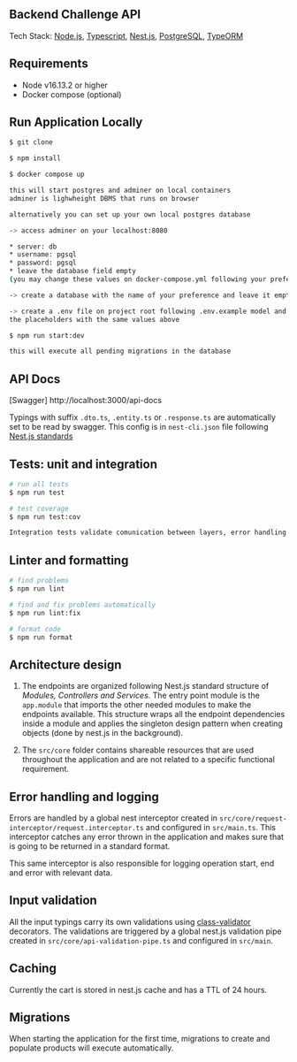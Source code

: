 ## Backend Challenge API

Tech Stack: [Node.js](https://nodejs.org/en/docs/), [Typescript](https://www.typescriptlang.org/docs/), [Nest.js](https://docs.nestjs.com/), [PostgreSQL](https://www.postgresql.org/docs/), [TypeORM](https://typeorm.io/)

## Requirements

- Node v16.13.2 or higher
- Docker compose (optional)

## Run Application Locally

```bash
$ git clone
```

```bash
$ npm install
```

```bash
$ docker compose up

this will start postgres and adminer on local containers
adminer is lighwheight DBMS that runs on browser

alternatively you can set up your own local postgres database
```

```bash
-> access adminer on your localhost:8080

* server: db
* username: pgsql
* password: pgsql
* leave the database field empty
(you may change these values on docker-compose.yml following your preferences)

-> create a database with the name of your preference and leave it empty
```

```bash
-> create a .env file on project root following .env.example model and fill
the placeholders with the same values above
```

```bash
$ npm run start:dev

this will execute all pending migrations in the database
```

## API Docs

[Swagger] http://localhost:3000/api-docs

Typings with suffix `.dto.ts`, `.entity.ts` or `.response.ts` are automatically set to be read by swagger. This config is in `nest-cli.json` file following
[Nest.js standards](https://docs.nestjs.com/openapi/cli-plugin#using-the-cli-plugin)

## Tests: unit and integration

```bash
# run all tests
$ npm run test

# test coverage
$ npm run test:cov

Integration tests validate comunication between layers, error handling and input validation mocking external calls.
```

## Linter and formatting

```bash
# find problems
$ npm run lint

# find and fix problems automatically
$ npm run lint:fix

# format code
$ npm run format
```

## Architecture design

1. The endpoints are organized following Nest.js standard structure of _Modules, Controllers and Services_. The entry point module is the `app.module` that imports the other needed modules to make the endpoints available. This structure wraps all the endpoint dependencies inside a module and applies the singleton design pattern
   when creating objects (done by nest.js in the background).

2. The `src/core` folder contains shareable resources that are used throughout the application and are not related to a specific functional requirement.

## Error handling and logging

Errors are handled by a global nest interceptor created in `src/core/request-interceptor/request.interceptor.ts` and configured in `src/main.ts`. This interceptor catches any error thrown in the application and makes sure that is going to be returned in a standard format.

This same interceptor is also responsible for logging operation start, end and error with relevant data.

## Input validation

All the input typings carry its own validations using [class-validator](https://www.npmjs.com/package/class-validator) decorators. The validations are triggered by a global nest.js validation pipe created in `src/core/api-validation-pipe.ts` and configured in `src/main`.

## Caching

Currently the cart is stored in nest.js cache and has a TTL of 24 hours.

## Migrations

When starting the application for the first time, migrations to create and populate products will execute automatically.

